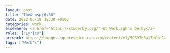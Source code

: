 ```yaml
---
layout: post
title: "The&nbsp;6:30"
date: 2022-06-19 18:30 +0100
categories: work
elsewhere: <a href="https://stwderby.org/">St Werburgh's Derby</a>
roles: ["Lyrics"]
artwork: https://images.squarespace-cdn.com/content/v1/59897b0a17bffc269e4fec9b/1575027689741-23EFSM1EWOSUABC1BZVK/St+Werburgh%27s+Logo+-+White-Trans.png?format=1500w
tags: ["Werb's"]
---
```

